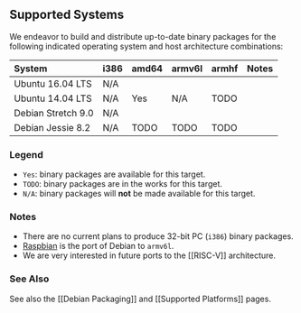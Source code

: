 Supported Systems
-----------------

We endeavor to build and distribute up-to-date binary packages for the
following indicated operating system and host architecture combinations:

| System                | i386    | amd64   | armv6l  | armhf   | Notes        |
| :-------------------- | :------ | :------ | :------ | :------ | ------------ |
| Ubuntu 16.04 LTS      | N/A     |         |         |         |              |
| Ubuntu 14.04 LTS      | N/A     | Yes     | N/A     | TODO    |              |
| Debian Stretch 9.0    | N/A     |         |         |         |              |
| Debian Jessie 8.2     | N/A     | TODO    | TODO    | TODO    |              |

### Legend

* `Yes`: binary packages are available for this target.
* `TODO`: binary packages are in the works for this target.
* `N/A`: binary packages will **not** be made available for this target.

### Notes

* There are no current plans to produce 32-bit PC (`i386`) binary packages.
* [Raspbian](https://www.raspbian.org/) is the port of Debian to `armv6l`.
* We are very interested in future ports to the [[RISC-V]] architecture.

### See Also

See also the [[Debian Packaging]] and [[Supported Platforms]] pages.
